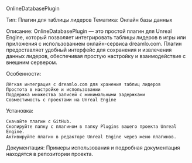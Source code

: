OnlineDatabasePlugin

Тип: Плагин для таблицы лидеров
Тематика: Онлайн базы данных

Описание:
OnlineDatabasePlugin — это простой плагин для Unreal Engine, который позволяет интегрировать таблицы лидеров в игры или приложения с использованием онлайн-сервиса dreamlo.com. Плагин предоставляет удобный интерфейс для сохранения и извлечения данных лидеров, обеспечивая простую настройку и взаимодействие с внешним сервером.

Особенности:

    Лёгкая интеграция с dreamlo.com для хранения таблиц лидеров
    Простота в настройке и использовании
    Поддержка множества записей с минимальными задержками
    Совместимость с проектами на Unreal Engine

Установка:

    Скачайте плагин с GitHub.
    Скопируйте папку с плагином в папку Plugins вашего проекта Unreal Engine.
    Активируйте плагин в редакторе Unreal Engine через меню плагинов.

Документация:
Примеры использования и подробная документация находятся в репозитории проекта.
